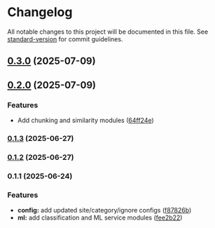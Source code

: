 # Changelog

All notable changes to this project will be documented in this file. See [standard-version](https://github.com/conventional-changelog/standard-version) for commit guidelines.

## [0.3.0](https://github.com/jasonnathan/llm-core/compare/v0.2.0...v0.3.0) (2025-07-09)

## [0.2.0](https://github.com/jasonnathan/llm-core/compare/v0.1.3...v0.2.0) (2025-07-09)


### Features

* Add chunking and similarity modules ([64ff24e](https://github.com/jasonnathan/llm-core/commit/64ff24eb2e0b88e8262fe593e3e31767f78da58a))

### [0.1.3](https://github.com/jasonnathan/llm-core/compare/v0.1.2...v0.1.3) (2025-06-27)

### [0.1.2](https://github.com/jasonnathan/llm-core/compare/v0.1.1...v0.1.2) (2025-06-27)

### 0.1.1 (2025-06-24)


### Features

* **config:** add updated site/category/ignore configs ([f87826b](https://github.com/jasonnathan/llm-core/commit/f87826b5622158d6d9d79e5f8129c7b662bcf2a9))
* **ml:** add classification and ML service modules ([fee2b22](https://github.com/jasonnathan/llm-core/commit/fee2b2225ce72feb4ffcbc319fc4c08c88eb6e33))
